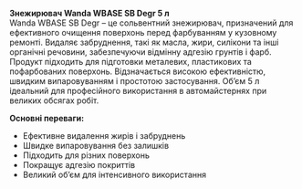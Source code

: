 **Знежирювач Wanda WBASE SB Degr 5 л**  
Wanda WBASE SB Degr – це сольвентний знежирювач, призначений для ефективного очищення поверхонь перед фарбуванням у кузовному ремонті. Видаляє забруднення, такі як масла, жири, силікони та інші органічні речовини, забезпечуючи відмінну адгезію грунтів і фарб. Продукт підходить для підготовки металевих, пластикових та пофарбованих поверхонь. Відзначається високою ефективністю, швидким випаровуванням і простотою застосування. Об’єм 5 л ідеальний для професійного використання в автомайстернях при великих обсягах робіт.

**Основні переваги:**
- Ефективне видалення жирів і забруднень
- Швидке випаровування без залишків
- Підходить для різних поверхонь
- Покращує адгезію покриттів
- Великий об’єм для інтенсивного використання